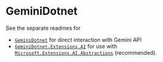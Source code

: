 # GeminiDotnet

See the separate readmes for

- [`GeminiDotnet`](./src/GeminiDotnet/readme.md) for direct interaction with Gemini API
- [`GeminiDotnet.Extensions.AI`](./src/GeminiDotnet.Extensions.AI/readme.md) for use with [`Microsoft.Extensions.AI.Abstractions`](https://devblogs.microsoft.com/dotnet/introducing-microsoft-extensions-ai-preview/) (recommended).
